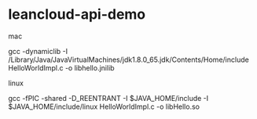 # leancloud-api-demo
mac 

gcc -dynamiclib -I /Library/Java/JavaVirtualMachines/jdk1.8.0_65.jdk/Contents/Home/include 
HelloWorldImpl.c -o libhello.jnilib

linux

gcc -fPIC -shared -D_REENTRANT -I $JAVA_HOME/include -I $JAVA_HOME/include/linux HelloWorldImpl.c -o libHello.so
